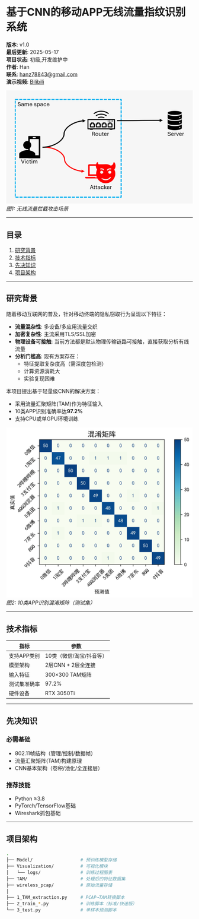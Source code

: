 # 基于CNN的移动APP无线流量指纹识别系统

**版本**: v1.0  
**最后更新**: 2025-05-17  
**项目状态**: 初级,开发维护中  
**作者**: Han  
**联系**: [hanz78843@gmail.com](mailto:hanz78843@gmail.com)  
**演示视频**: [Bilibili](https://www.bilibili.com/video/BV1dAE8zBEuo) 

![攻击场景示意图](https://github.com/27e7dyy38eu/img/blob/main/attck.png)  
*图1: 无线流量拦截攻击场景*

---

## 目录
1. [研究背景](#研究背景)
2. [技术指标](#技术指标)
3. [先决知识](#先决知识)
4. [项目架构](#项目架构)

---

## 研究背景
随着移动互联网的普及，针对移动终端的隐私窃取行为呈现以下特征：
- **流量混杂性**: 多设备/多应用流量交织
- **加密复杂性**: 主流采用TLS/SSL加密
- **物理设备可接触**: 当前方法都是默认物理传输链路可接触，直接获取分析有线流量
- **分析门槛高**: 现有方案存在：
  - 特征提取复杂度高（需深度包检测）
  - 计算资源消耗大
  - 实验复现困难

本项目提出基于轻量级CNN的解决方案：
- 采用流量汇聚矩阵(TAM)作为特征输入
- 10类APP识别准确率达**97.2%**
- 支持CPU或单GPU环境训练

![混淆矩阵](https://github.com/27e7dyy38eu/img/blob/main/confusion_matrix.png)  
*图2: 10类APP识别混淆矩阵（测试集）*

---

## 技术指标
| 指标                | 参数                     |
|---------------------|--------------------------|
| 支持APP类别         | 10类（微信/淘宝/抖音等）|
| 模型架构            | 2层CNN + 2层全连接      |
| 输入特征            | 300×300 TAM矩阵         |
| 测试集准确率        | 97.2%                   |
| 硬件设备            | RTX 3050Ti              |

---

## 先决知识
### 必需基础
- 802.11帧结构（管理/控制/数据帧）
- 流量汇聚矩阵(TAM)构建原理
- CNN基本架构（卷积/池化/全连接层）

### 推荐技能
- Python ≥3.8
- PyTorch/TensorFlow基础
- Wireshark抓包基础

---

## 项目架构
```bash
.
├── Model/                  # 预训练模型存储
├── Visualization/          # 可视化模块
│   └── logs/               # 训练过程图表
├── TAM/                    # 处理后的特征数据集
├── wireless_pcap/          # 原始流量存储
│
├── 1_TAM_extraction.py     # PCAP→TAM转换脚本
├── 2_train_*.py            # 训练脚本（标准/快速版）
└── 3_test.py               # 单样本预测脚本

